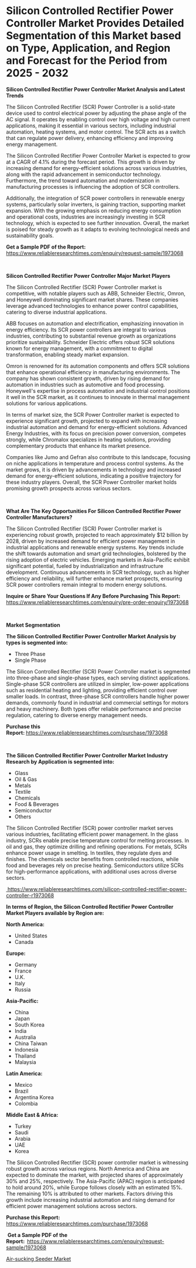 <p><h1>Silicon Controlled Rectifier Power Controller Market Provides Detailed Segmentation of this Market based on Type, Application, and Region and Forecast for the Period from 2025 - 2032</h1></p><p><strong>Silicon Controlled Rectifier Power Controller Market Analysis and Latest Trends</strong></p>
<p><p>The Silicon Controlled Rectifier (SCR) Power Controller is a solid-state device used to control electrical power by adjusting the phase angle of the AC signal. It operates by enabling control over high voltage and high current applications, making it essential in various sectors, including industrial automation, heating systems, and motor control. The SCR acts as a switch that can regulate power delivery, enhancing efficiency and improving energy management.</p><p>The Silicon Controlled Rectifier Power Controller Market is expected to grow at a CAGR of 4.1% during the forecast period. This growth is driven by increasing demand for energy-efficient solutions across various industries, along with the rapid advancement in semiconductor technology. Furthermore, the trend toward automation and modernization in manufacturing processes is influencing the adoption of SCR controllers. </p><p>Additionally, the integration of SCR power controllers in renewable energy systems, particularly solar inverters, is gaining traction, supporting market expansion. With the growing emphasis on reducing energy consumption and operational costs, industries are increasingly investing in SCR technology, which is expected to see further innovation. Overall, the market is poised for steady growth as it adapts to evolving technological needs and sustainability goals.</p></p>
<p><strong>Get a Sample PDF of the Report:&nbsp;</strong> <a href="https://www.reliableresearchtimes.com/enquiry/request-sample/1973068?utm_campaign=2263&utm_medium=2&utm_source=Github&utm_content=ia&utm_term=02032025&utm_id=silicon-controlled-rectifier-power-controller">https://www.reliableresearchtimes.com/enquiry/request-sample/1973068</a></p>
<p>&nbsp;</p>
<p><strong>Silicon Controlled Rectifier Power Controller Major Market Players</strong></p>
<p><p>The Silicon Controlled Rectifier (SCR) Power Controller market is competitive, with notable players such as ABB, Schneider Electric, Omron, and Honeywell dominating significant market shares. These companies leverage advanced technologies to enhance power control capabilities, catering to diverse industrial applications.</p><p>ABB focuses on automation and electrification, emphasizing innovation in energy efficiency. Its SCR power controllers are integral to various industries, contributing to substantial revenue growth as organizations prioritize sustainability. Schneider Electric offers robust SCR solutions known for energy management, with a commitment to digital transformation, enabling steady market expansion.</p><p>Omron is renowned for its automation components and offers SCR solutions that enhance operational efficiency in manufacturing environments. The company has shown consistent growth, driven by rising demand for automation in industries such as automotive and food processing. Honeywell's expertise in process automation and industrial control positions it well in the SCR market, as it continues to innovate in thermal management solutions for various applications.</p><p>In terms of market size, the SCR Power Controller market is expected to experience significant growth, projected to expand with increasing industrial automation and demand for energy-efficient solutions. Advanced Energy Industries, with its focus on precision power conversion, competes strongly, while Chromalox specializes in heating solutions, providing complementary products that enhance its market presence.</p><p>Companies like Jumo and Gefran also contribute to this landscape, focusing on niche applications in temperature and process control systems. As the market grows, it is driven by advancements in technology and increased demand for energy-efficient solutions, indicating a positive trajectory for these industry players. Overall, the SCR Power Controller market holds promising growth prospects across various sectors.</p></p>
<p>&nbsp;</p>
<p><strong>What Are The Key Opportunities For Silicon Controlled Rectifier Power Controller Manufacturers?</strong></p>
<p><p>The Silicon Controlled Rectifier (SCR) Power Controller market is experiencing robust growth, projected to reach approximately $12 billion by 2028, driven by increased demand for efficient power management in industrial applications and renewable energy systems. Key trends include the shift towards automation and smart grid technologies, bolstered by the rising adoption of electric vehicles. Emerging markets in Asia-Pacific exhibit significant potential, fueled by industrialization and infrastructure development. Continuous advancements in SCR technology, such as higher efficiency and reliability, will further enhance market prospects, ensuring SCR power controllers remain integral to modern energy solutions.</p></p>
<p><strong>Inquire or Share Your Questions If Any Before Purchasing This Report:</strong> <a href="https://www.reliableresearchtimes.com/enquiry/pre-order-enquiry/1973068?utm_campaign=2263&utm_medium=2&utm_source=Github&utm_content=ia&utm_term=02032025&utm_id=silicon-controlled-rectifier-power-controller">https://www.reliableresearchtimes.com/enquiry/pre-order-enquiry/1973068</a></p>
<p>&nbsp;</p>
<p><strong>Market Segmentation</strong></p>
<p><strong>The Silicon Controlled Rectifier Power Controller Market Analysis by types is segmented into:</strong></p>
<p><ul><li>Three Phase</li><li>Single Phase</li></ul></p>
<p><p>The Silicon Controlled Rectifier (SCR) Power Controller market is segmented into three-phase and single-phase types, each serving distinct applications. Single-phase SCR controllers are utilized in simpler, low-power applications such as residential heating and lighting, providing efficient control over smaller loads. In contrast, three-phase SCR controllers handle higher power demands, commonly found in industrial and commercial settings for motors and heavy machinery. Both types offer reliable performance and precise regulation, catering to diverse energy management needs.</p></p>
<p><strong>Purchase this Report:&nbsp;</strong><a href="https://www.reliableresearchtimes.com/purchase/1973068?utm_campaign=2263&utm_medium=2&utm_source=Github&utm_content=ia&utm_term=02032025&utm_id=silicon-controlled-rectifier-power-controller">https://www.reliableresearchtimes.com/purchase/1973068</a></p>
<p>&nbsp;</p>
<p><strong>The Silicon Controlled Rectifier Power Controller Market Industry Research by Application is segmented into:</strong></p>
<p><ul><li>Glass</li><li>Oil & Gas</li><li>Metals</li><li>Textile</li><li>Chemicals</li><li>Food & Beverages</li><li>Semiconductor</li><li>Others</li></ul></p>
<p><p>The Silicon Controlled Rectifier (SCR) power controller market serves various industries, facilitating efficient power management. In the glass industry, SCRs enable precise temperature control for melting processes. In oil and gas, they optimize drilling and refining operations. For metals, SCRs enhance power usage in smelting. In textiles, they regulate dyes and finishes. The chemicals sector benefits from controlled reactions, while food and beverages rely on precise heating. Semiconductors utilize SCRs for high-performance applications, with additional uses across diverse sectors.</p></p>
<p><a href="https://www.reliableresearchtimes.com/silicon-controlled-rectifier-power-controller-r1973068?utm_campaign=2263&utm_medium=2&utm_source=Github&utm_content=ia&utm_term=02032025&utm_id=silicon-controlled-rectifier-power-controller">&nbsp;https://www.reliableresearchtimes.com/silicon-controlled-rectifier-power-controller-r1973068</a></p>
<p><strong>In terms of Region, the Silicon Controlled Rectifier Power Controller Market Players available by Region are:</strong></p>
<p>
    <p> <strong> North America: </strong>
        <ul>
            <li>United States</li>
            <li>Canada</li>
        </ul>
        </p> 
    <p> <strong> Europe: </strong>
        <ul>
            <li>Germany</li>
            <li>France</li>
            <li>U.K.</li>
            <li>Italy</li>
            <li>Russia</li>
        </ul>
        </p> 
    <p> <strong> Asia-Pacific: </strong>
        <ul>
            <li>China</li>
            <li>Japan</li>
            <li>South Korea</li>
            <li>India</li>
            <li>Australia</li>
            <li>China Taiwan</li>
            <li>Indonesia</li>
            <li>Thailand</li>
            <li>Malaysia</li>
        </ul>
        </p> 
    <p> <strong> Latin America: </strong>
        <ul>
            <li>Mexico</li>
            <li>Brazil</li>
            <li>Argentina Korea</li>
            <li>Colombia</li>
        </ul>
        </p> 
    <p> <strong> Middle East & Africa: </strong>
        <ul>
            <li>Turkey</li>
            <li>Saudi</li>
            <li>Arabia</li>
            <li>UAE</li>
            <li>Korea</li>
        </ul>
    </p>
    </p>
<p><p>The Silicon Controlled Rectifier (SCR) power controller market is witnessing robust growth across various regions. North America and China are expected to dominate the market, with projected shares of approximately 30% and 25%, respectively. The Asia-Pacific (APAC) region is anticipated to hold around 20%, while Europe follows closely with an estimated 15%. The remaining 10% is attributed to other markets. Factors driving this growth include increasing industrial automation and rising demand for efficient power management solutions across sectors.</p></p>
<p><strong>Purchase this Report: </strong><a href="https://www.reliableresearchtimes.com/purchase/1973068?utm_campaign=2263&utm_medium=2&utm_source=Github&utm_content=ia&utm_term=02032025&utm_id=silicon-controlled-rectifier-power-controller">https://www.reliableresearchtimes.com/purchase/1973068</a></p>
<p>&nbsp;<strong>Get a Sample PDF of the Report:&nbsp;&nbsp;</strong><a href="https://www.reliableresearchtimes.com/enquiry/request-sample/1973068?utm_campaign=2263&utm_medium=2&utm_source=Github&utm_content=ia&utm_term=02032025&utm_id=silicon-controlled-rectifier-power-controller">https://www.reliableresearchtimes.com/enquiry/request-sample/1973068</a></p>
<p><strong></strong></p>
<p><p><a href="https://github.com/stillsfloria19981/Market-Research-Report-List-1/blob/main/air-sucking-seeder-market.md?utm_campaign=2263&utm_medium=2&utm_source=Github&utm_content=ia&utm_term=02032025&utm_id=silicon-controlled-rectifier-power-controller">Air-sucking Seeder Market</a></p></p>